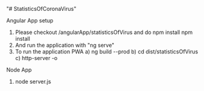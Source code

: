 "# StatisticsOfCoronaVirus" 
 
 
Angular App setup
1. Please checkout /angularApp/statisticsOfVirus and do npm install
   npm install
2. And run the application with "ng serve"
3.  To run the application PWA 
    a) ng build --prod
    b) cd dist/statisticsOfVirus
    c) http-server -o
    
   Node App
   
   1. node server.js
    
    

